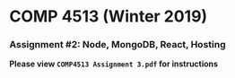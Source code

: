 # COMP 4513 (Winter 2019)
### Assignment #2: Node, MongoDB, React, Hosting

**Please view `COMP4513 Assignment 3.pdf` for instructions**

  
